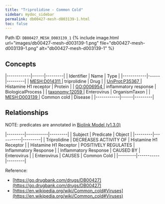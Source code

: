 ```yaml
---
title: "Triprolidine - Common Cold"
sidebar: mydoc_sidebar
permalink: db00427-mesh-d003139-1.html
toc: false 
---
```



Path ID: `DB00427_MESH_D003139_1`
{% include image.html url="images/db00427-mesh-d003139-1.png" file="db00427-mesh-d003139-1.png" alt="db00427-mesh-d003139-1" %}

## Concepts

|------------|------|---------|
| Identifier | Name | Type    |
|------------|------|---------|
| <a href="https://identifiers.org/MESH:D014311">MESH:D014311 </a> | triprolidine | Drug |
| <a href="https://identifiers.org/UniProt:P35367">UniProt:P35367 </a> | Histamine H1 receptor | Protein |
| <a href="https://identifiers.org/GO:0006954">GO:0006954 </a> | inflammatory response | BiologicalProcess |
| <a href="https://identifiers.org/taxonomy:12059">taxonomy:12059 </a> | Enterovirus | OrganismTaxon |
| <a href="https://identifiers.org/MESH:D003139">MESH:D003139 </a> | Common cold | Disease |
|------------|------|---------|

## Relationships


NOTE: predicates are annotated in <a href="https://github.com/biolink/biolink-model/releases/tag/v1.3.0">Biolink Model (v1.3.0)</a>

|---------|-----------|---------|
| Subject | Predicate | Object  |
|---------|-----------|---------|
| Triprolidine | DECREASES ACTIVITY OF | Histamine H1 Receptor |
| Histamine H1 Receptor | POSITIVELY REGULATES | Inflammatory Response |
| Inflammatory Response | CAUSED BY | Enterovirus |
| Enterovirus | CAUSES | Common Cold |
|---------|-----------|---------|

Reference: 
  - [https://go.drugbank.com/drugs/DB00427](https://go.drugbank.com/drugs/DB00427)
  - [https://en.wikipedia.org/wiki/Common_cold#Viruses](https://en.wikipedia.org/wiki/Common_cold#Viruses)

